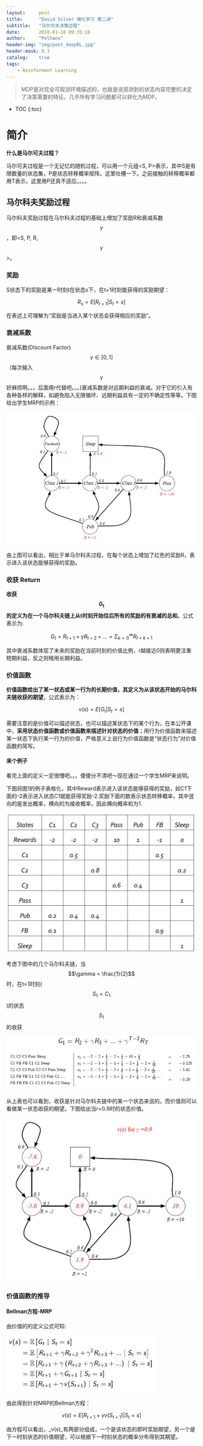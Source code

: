 ```yaml
---
layout:     post
title:      "David Silver 强化学习 第二讲" 
subtitle:   "马尔可夫决策过程"
date:       2018-01-10 09:35:18
author:     "Pelhans"
header-img: "img/post_deepRL.jpg"
header-mask: 0.3 
catalog:    true
tags:
    - Reinforment Learning
---
```



> MDP是对完全可观测环境描述的，也就是说观测到的状态内容完整的决定了决策需要的特征。几乎所有学习问题都可以转化为MDP。

* TOC
{:toc}

#  简介

**什么是马尔可夫过程？**

马尔可夫过程是一个无记忆的随机过程，可以用一个元组<S, P>表示，其中S是有限数量的状态集，P是状态转移概率矩阵。这里吐槽一下。之前接触的转移概率都用T表示，这里用P还真不适应。。。。

## 马尔科夫奖励过程

马尔科夫奖励过程在马尔科夫过程的基础上增加了奖励R和衰减系数$$\gamma$$，即<S, P, R, $$\gamma$$>。

### 奖励 

S状态下的奖励是某一时刻t在状态s下，在t+1时刻能获得的奖励期望：

$$ R_{s}= E[R_{t+1} | S_{t} = s] $$

在表述上可理解为“奖励是当进入某个状态会获得相应的奖励”。

### 衰减系数

衰减系数(DIscount Factor) $$\gamma \in [0,1]$$（每次输入$$\gamma$$好麻烦啊。。。后面用r代替吧。。。)衰减系数是对远期利益的衰减。对于它的引入有各种各样的解释，如避免陷入无限循环、远期利益具有一定的不确定性等等。下图给出学生MRP的示例：

![](/img/in-post/deepRL_ch2/deepRL_ch2_1.jpg)

由上图可以看出，相比于单马尔科夫过程，在每个状态上增加了红色的奖励R，表示进入该状态能够获得的奖励。

### 收获 Return

**收获$$G_{t}$$的定义为在一个马尔科夫链上从t时刻开始往后所有的奖励的有衰减的总和**。公式表示为:

$$G_{t} = R_{t+1} + \gamma R_{t+2} + \ldots = \Sigma_{k=0}^{\infty}R_{t+k+1}$$

其中衰减系数体现了未来的奖励在当前时刻的价值比例，r越接近0则表明更注重短期利益，反之则租用长期利益。

### 价值函数

**价值函数给出了某一状态或某一行为的长期价值，其定义为从该状态开始的马尔科夫链收获的期望**，公式表示为：

$$v(s) = E[G_{t} | S_{t} = s] $$

需要注意的是价值可以描述状态，也可以描述某状态下的某个行为，在本公开课中，**采用状态价值函数或价值函数来描述针对状态的价值**；用行为价值函数来描述某一状态下执行某一行为的价值，严格意义上说行为价值函数是“状态行为”对价值函数的简写。

#### 来个例子

看完上面的定义一定很懵吧。。。傻傻分不清吧～现在通过一个学生MRP来说明。

下图将图1的例子表格化，其中Reward表示进入该状态能够获得的奖励，如C1下面的-2表示进入状态C1就能获得奖励-2.奖励下面的数表示状态转移概率，其中竖向的是发出概率，横向的为接收概率，因此横向概率和为1.

![](/img/in-post/deepRL_ch2/deepRL_ch2_2.jpg)

考虑下图中的几个马尔科夫链，当$$\gamma = \frac{1}{2}$$时，在t=1时刻($$S_{1} = C_{1}$$)的状态$$S_{1}$$的收获

![](/img/in-post/deepRL_ch2/deepRL_ch2_3.jpg)

从上表也可以看到，收获是针对马尔科夫链中的某一个状态来说的。而价值则可以看做某一状态收获的期望。下图给出当r=0.9时的状态价值。

![](/img/in-post/deepRL_ch2/deepRL_ch2_4.jpg)

### 价值函数的推导

#### Bellman方程-MRP

由价值的的定义公式可知:

![](/img/in-post/deepRL_ch2/deepRL_ch2_5.jpg)

由此得到针对MRP的Bellman方程：

$$ v(s) = E[R_{t+1} + \gamma v(S_{t+1}) | S_{t} = s] $$

由方程可以看出，_v(s)_有两部分组成，一个是该状态的即时奖励期望，另一个是下一时刻状态的价值期望，可以根据下一时刻状态的概率分布得到其期望。

